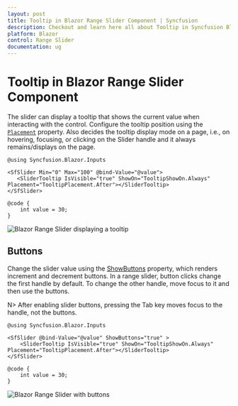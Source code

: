 ```yaml
---
layout: post
title: Tooltip in Blazor Range Slider Component | Syncfusion
description: Checkout and learn here all about Tooltip in Syncfusion Blazor Range Slider component and much more.
platform: Blazor
control: Range Slider
documentation: ug
---
```


# Tooltip in Blazor Range Slider Component

The slider can display a tooltip that shows the current value when interacting with the control. Configure the tooltip position using the [`Placement`](https://help.syncfusion.com/cr/blazor/Syncfusion.Blazor.Inputs.SliderTooltip.html#Syncfusion_Blazor_Inputs_SliderTooltip_Placement) property. Also decides the tooltip display mode on a page, i.e., on hovering, focusing, or clicking on the Slider handle and it always remains/displays on the page.

```cshtml
@using Syncfusion.Blazor.Inputs

<SfSlider Min="0" Max="100" @bind-Value="@value">
   <SliderTooltip IsVisible="true" ShowOn="TooltipShowOn.Always" Placement="TooltipPlacement.After"></SliderTooltip>
</SfSlider>

@code {
    int value = 30;
}
```

![Blazor Range Slider displaying a tooltip](images/blazor-rangeslider-tooltip.png)

## Buttons

Change the slider value using the [ShowButtons](https://help.syncfusion.com/cr/blazor/Syncfusion.Blazor.Inputs.SfSlider-1.html#Syncfusion_Blazor_Inputs_SfSlider_1_ShowButtons) property, which renders increment and decrement buttons. In a range slider, button clicks change the first handle by default. To change the other handle, move focus to it and then use the buttons.

N> After enabling slider buttons, pressing the Tab key moves focus to the handle, not the buttons.

```cshtml
@using Syncfusion.Blazor.Inputs

<SfSlider @bind-Value="@value" ShowButtons="true" >
    <SliderTooltip IsVisible="true" ShowOn="TooltipShowOn.Always" Placement="TooltipPlacement.After"></SliderTooltip>
</SfSlider>

@code {
    int value = 30;
}
```

![Blazor Range Slider with buttons](images/blazor-rangeslider-buttons.png)
